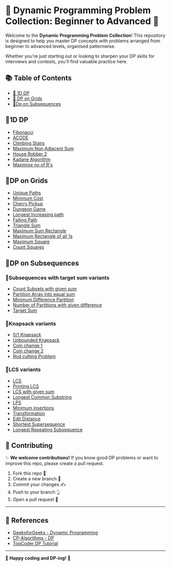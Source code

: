 # 🌟 Dynamic Programming Problem Collection: Beginner to Advanced 🚀

Welcome to the **Dynamic Programming Problem Collection**! This repository is designed to help you master DP concepts with problems arranged from beginner to advanced levels, organised patternwise.

Whether you're just starting out or looking to sharpen your DP skills for interviews and contests, you'll find valuable practice here.


## 📚 Table of Contents

- [🐇 1D DP](#1d-dp)
- [🧰 DP on Grids](#dp-on-grids)
- [🧵Dp on Subsequences](#dp-on-subsequences)




## 🐇1D DP

- [Fibonacci](https://www.spoj.com/problems/FIBEZ/)
- [ACODE](https://www.spoj.com/problems/ACODE/)
- [Climbing Stairs](https://leetcode.com/problems/climbing-stairs/)
- [Maximum Non Adjacent Sum](https://leetcode.com/problems/house-robber)
- [House Robber 2](https://leetcode.com/problems/house-robber-ii)
- [Kadane Algorithm](https://leetcode.com/problems/maximum-subarray)
- [Maximise no of R's](https://www.hackerearth.com/practice/algorithms/dynamic-programming/introduction-to-dynamic-programming-1/practice-problems/algorithm/number-of-rs-1/)


## 🧰DP on Grids
- [Unique Paths](https://leetcode.com/problems/unique-paths-ii)
- [Minimum Cost](https://leetcode.com/problems/minimum-path-sum)
- [Cherry Pickup](https://leetcode.com/problems/cherry-pickup)
- [Dungeon Game](https://leetcode.com/problems/dungeon-game)
- [Longest Increasing path](https://leetcode.com/problems/longest-increasing-path-in-a-matrix)
- [Falling Path](https://leetcode.com/problems/minimum-falling-path-sum/)
- [Triangle Sum](https://leetcode.com/problems/triangle)
- [Maximum Sum Rectangle](https://www.geeksforgeeks.org/maximum-sum-rectangle-in-a-2d-matrix-dp-27/)
- [Maximum Rectangle of all 1s](https://leetcode.com/problems/maximal-rectangle)
- [Maximum Square](https://leetcode.com/problems/maximal-square)
- [Count Squares](https://leetcode.com/problems/count-square-submatrices-with-all-ones)


## 🧵DP on Subsequences

### 🔄Subsequences with target sum variants
- [Count Subsets with given sum](https://www.geeksforgeeks.org/count-of-subsets-with-sum-equal-to-x/)
- [Partition Array into equal sum](https://leetcode.com/problems/partition-equal-subset-sum)
- [Minimum Difference Partition](https://leetcode.com/problems/partition-array-into-two-arrays-to-minimize-sum-)
- [Number of Partitions with given difference](https://www.geeksforgeeks.org/problems/partitions-with-given-difference)
- [Target Sum](https://leetcode.com/problems/target-sum)

### 🧩Knapsack variants
- [0/1 Knapsack](https://www.geeksforgeeks.org/problems/0-1-knapsack-problem0945/1)
- [Unbounded Knapsack](https://www.geeksforgeeks.org/unbounded-knapsack-repetition-items-allowed)
- [Coin change 1](https://leetcode.com/problems/coin-change)
- [Coin change 2](https://leetcode.com/problems/coin-change-ii)
- [Rod cutting Problem](https://www.geeksforgeeks.org/problems/rod-cutting0840/1)

### 🧬LCS variants
- [LCS](https://leetcode.com/problems/longest-common-subsequence)
- [Printing LCS](https://www.geeksforgeeks.org/printing-longest-common-subsequence)
- [LCS with given sum](https://www.geeksforgeeks.org/length-of-longest-common-subsequence-with-given-sum-k/)
- [Longest Common Substring](https://www.geeksforgeeks.org/longest-common-substring-dp-29/)
- [LPS](https://leetcode.com/problems/longest-palindromic-subsequence)
- [Minimum insertions](https://leetcode.com/problems/minimum-insertion-steps-to-make-a-string-palindrome)
- [Transformation](https://leetcode.com/problems/delete-operation-for-two-strings)
- [Edit Distance](https://leetcode.com/problems/edit-distance)
- [Shortest Supersequence](https://leetcode.com/problems/shortest-common-supersequence)
- [Longest Repeating Subsequence](https://www.geeksforgeeks.org/longest-repeating-subsequence/)

## 💬 Contributing

✨ **We welcome contributions!** If you know good DP problems or want to improve this repo, please create a pull request.

1. Fork this repo 🍴  
2. Create a new branch 🌳  
3. Commit your changes ✍️  
4. Push to your branch 👆  
5. Open a pull request 🔑

---

## 🔗 References

- [GeeksforGeeks - Dynamic Programming](https://www.geeksforgeeks.org/dynamic-programming/)
- [CP-Algorithms - DP](https://cp-algorithms.com/dynamic_programming/)
- [TopCoder DP Tutorial](https://www.topcoder.com/thrive/articles/Dynamic%20Programming:%20From%20Novice%20to%20Advanced)

---

🚀 **Happy coding and DP-ing!** 🎯
